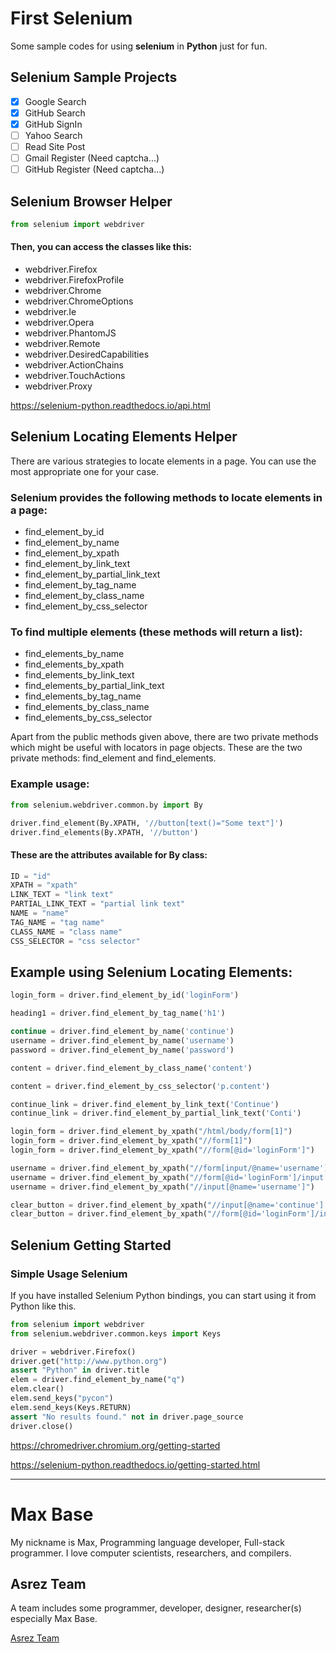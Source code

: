 # First Selenium

Some sample codes for using **selenium** in **Python** just for fun.

## Selenium Sample Projects

- [x] Google Search
- [x] GitHub Search
- [x] GitHub SignIn
- [ ] Yahoo Search
- [ ] Read Site Post
- [ ] Gmail Register (Need captcha...)
- [ ] GitHub Register (Need captcha...)

## Selenium Browser Helper

```python
from selenium import webdriver
```

#### Then, you can access the classes like this:

- webdriver.Firefox
- webdriver.FirefoxProfile
- webdriver.Chrome
- webdriver.ChromeOptions
- webdriver.Ie
- webdriver.Opera
- webdriver.PhantomJS
- webdriver.Remote
- webdriver.DesiredCapabilities
- webdriver.ActionChains
- webdriver.TouchActions
- webdriver.Proxy

https://selenium-python.readthedocs.io/api.html

## Selenium Locating Elements Helper

There are various strategies to locate elements in a page. You can use the most appropriate one for your case.

### Selenium provides the following methods to locate elements in a page:

- find_element_by_id
- find_element_by_name
- find_element_by_xpath
- find_element_by_link_text
- find_element_by_partial_link_text
- find_element_by_tag_name
- find_element_by_class_name
- find_element_by_css_selector

### To find multiple elements (these methods will return a list):

- find_elements_by_name
- find_elements_by_xpath
- find_elements_by_link_text
- find_elements_by_partial_link_text
- find_elements_by_tag_name
- find_elements_by_class_name
- find_elements_by_css_selector

Apart from the public methods given above, there are two private methods which might be useful with locators in page objects. These are the two private methods: find_element and find_elements.

### Example usage:

```python
from selenium.webdriver.common.by import By

driver.find_element(By.XPATH, '//button[text()="Some text"]')
driver.find_elements(By.XPATH, '//button')
```

#### These are the attributes available for By class:

```python
ID = "id"
XPATH = "xpath"
LINK_TEXT = "link text"
PARTIAL_LINK_TEXT = "partial link text"
NAME = "name"
TAG_NAME = "tag name"
CLASS_NAME = "class name"
CSS_SELECTOR = "css selector"
```

## Example using Selenium Locating Elements:

```python
login_form = driver.find_element_by_id('loginForm')

heading1 = driver.find_element_by_tag_name('h1')

continue = driver.find_element_by_name('continue')
username = driver.find_element_by_name('username')
password = driver.find_element_by_name('password')

content = driver.find_element_by_class_name('content')

content = driver.find_element_by_css_selector('p.content')

continue_link = driver.find_element_by_link_text('Continue')
continue_link = driver.find_element_by_partial_link_text('Conti')

login_form = driver.find_element_by_xpath("/html/body/form[1]")
login_form = driver.find_element_by_xpath("//form[1]")
login_form = driver.find_element_by_xpath("//form[@id='loginForm']")

username = driver.find_element_by_xpath("//form[input/@name='username']")
username = driver.find_element_by_xpath("//form[@id='loginForm']/input[1]")
username = driver.find_element_by_xpath("//input[@name='username']")

clear_button = driver.find_element_by_xpath("//input[@name='continue'][@type='button']")
clear_button = driver.find_element_by_xpath("//form[@id='loginForm']/input[4]")
```

## Selenium Getting Started

### Simple Usage Selenium

If you have installed Selenium Python bindings, you can start using it from Python like this.

```python
from selenium import webdriver
from selenium.webdriver.common.keys import Keys

driver = webdriver.Firefox()
driver.get("http://www.python.org")
assert "Python" in driver.title
elem = driver.find_element_by_name("q")
elem.clear()
elem.send_keys("pycon")
elem.send_keys(Keys.RETURN)
assert "No results found." not in driver.page_source
driver.close()
```

https://chromedriver.chromium.org/getting-started

https://selenium-python.readthedocs.io/getting-started.html

---------

# Max Base

My nickname is Max, Programming language developer, Full-stack programmer. I love computer scientists, researchers, and compilers.

## Asrez Team

A team includes some programmer, developer, designer, researcher(s) especially Max Base.

[Asrez Team](https://www.asrez.com/)
